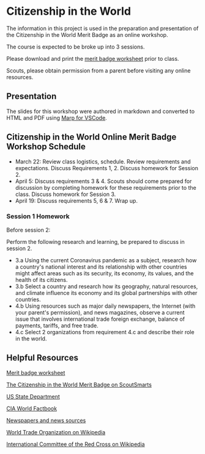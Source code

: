 # Citizenship in the World

The information in this project is used in the preparation and presentation of the Citizenship in the World Merit Badge as an online workshop.

The course is expected to be broke up into 3 sessions.

Please download  and print the [merit badge worksheet](http://usscouts.org/usscouts/mb/mb004.asp) prior to class.

Scouts, please obtain permission from a parent before visiting any online resources.

## Presentation

The slides for this workshop were authored in markdown and converted to HTML and PDF using [Marp for VSCode](https://github.com/marp-team/marp-vscode).

## Citizenship in the World Online Merit Badge Workshop Schedule

- March 22: Review class logistics, schedule. Review requirements and expectations. Discuss Requirements 1, 2. Discuss homework for Session 2.
- April 5:  Discuss requirements 3 & 4. Scouts should come prepared for discussion by completing homework for these requirements prior to the class. Discuss homework for Session 3.
- April 19: Discuss requirements 5, 6 & 7. Wrap up.

### Session 1 Homework

Before session 2:

Perform the following research and learning, be prepared to discuss in session 2.
 - 3.a Using the current Coronavirus pandemic as a subject, research how a country's national interest and its relationship with other countries might affect areas such as its security, its economy, its values, and the health of its citizens.
 - 3.b Select a country and research how its geography, natural resources, and climate influence its economy and its global partnerships with other countries.
 - 4.b Using resources such as major daily newspapers, the Internet (with your parent's permission), and news magazines, observe a current issue that involves international trade foreign exchange, balance of payments, tariffs, and free trade.
 - 4.c Select 2 organizations from requirement 4.c and describe their role in the world.

## Helpful Resources

[Merit badge worksheet](http://usscouts.org/usscouts/mb/mb004.asp)

[The Citizenship in the World Merit Badge on ScoutSmarts](https://scoutsmarts.com/citizenship-in-the-world-merit-badge-guide/)

[US State Department](https://www.state.gov/)

[CIA World Factbook](https://www.cia.gov/library/publications/resources/the-world-factbook/)

[Newspapers and news sources](https://utas.libguides.com/c.php?g=498335&p=3412521)

[World Trade Organization on Wikipedia](https://en.wikipedia.org/wiki/World_Trade_Organization)

[International Committee of the Red Cross on Wikipedia](https://en.wikipedia.org/wiki/International_Committee_of_the_Red_Cross#Characteristics)
